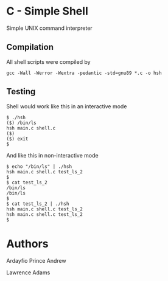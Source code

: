 # C - Simple Shell 

Simple UNIX command interpreter

## Compilation 

All shell scripts were compiled by 

```shell
gcc -Wall -Werror -Wextra -pedantic -std=gnu89 *.c -o hsh
```

## Testing 

Shell would work like this in an interactive mode 

```
$ ./hsh
($) /bin/ls
hsh main.c shell.c
($)
($) exit
$
```

And like this in non-interactive mode

```
$ echo "/bin/ls" | ./hsh
hsh main.c shell.c test_ls_2
$
$ cat test_ls_2
/bin/ls
/bin/ls
$
$ cat test_ls_2 | ./hsh
hsh main.c shell.c test_ls_2
hsh main.c shell.c test_ls_2
$
```

# Authors 

Ardayfio Prince Andrew

Lawrence Adams
